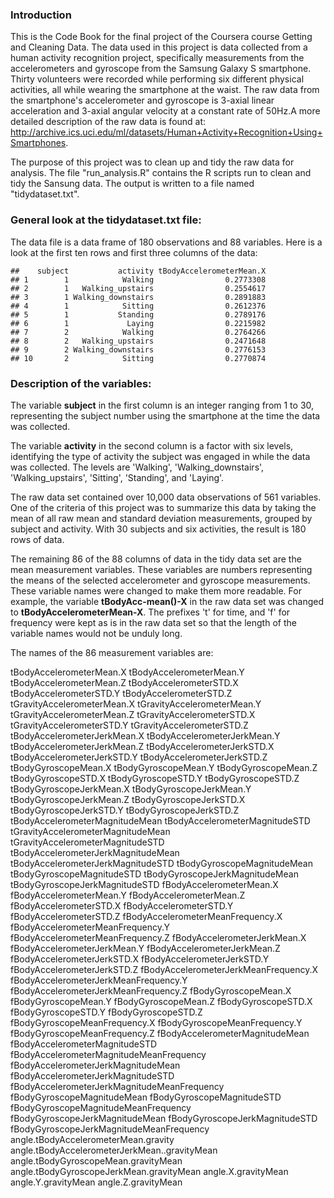 ### Introduction

This is the Code Book for the final project of the Coursera course Getting and Cleaning Data. The data used in this project is data collected from a human activity recognition project, specifically measurements from the accelerometers and gyroscope from the Samsung Galaxy S smartphone. Thirty volunteers were recorded while performing six different physical activities, all while wearing the smartphone at the waist. The raw data from the smartphone's accelerometer and gyroscope is 3-axial linear acceleration and 3-axial angular velocity at a constant rate of 50Hz.A more detailed description of the raw data is found at: <http://archive.ics.uci.edu/ml/datasets/Human+Activity+Recognition+Using+Smartphones>.

The purpose of this project was to clean up and tidy the raw data for analysis. The file "run\_analysis.R" contains the R scripts run to clean and tidy the Sansung data. The output is written to a file named "tidydataset.txt".

### General look at the tidydataset.txt file:

The data file is a data frame of 180 observations and 88 variables. Here is a look at the first ten rows and first three columns of the data:

    ##    subject           activity tBodyAccelerometerMean.X
    ## 1        1            Walking                0.2773308
    ## 2        1   Walking_upstairs                0.2554617
    ## 3        1 Walking_downstairs                0.2891883
    ## 4        1            Sitting                0.2612376
    ## 5        1           Standing                0.2789176
    ## 6        1             Laying                0.2215982
    ## 7        2            Walking                0.2764266
    ## 8        2   Walking_upstairs                0.2471648
    ## 9        2 Walking_downstairs                0.2776153
    ## 10       2            Sitting                0.2770874

### Description of the variables:

The variable **subject** in the first column is an integer ranging from 1 to 30, representing the subject number using the smartphone at the time the data was collected.

The variable **activity** in the second column is a factor with six levels, identifying the type of activity the subject was engaged in while the data was collected. The levels are 'Walking', 'Walking\_downstairs', 'Walking\_upstairs', 'Sitting', 'Standing', and 'Laying'.

The raw data set contained over 10,000 data observations of 561 variables. One of the criteria of this project was to summarize this data by taking the mean of all raw mean and standard deviation measurements, grouped by subject and activity. With 30 subjects and six activities, the result is 180 rows of data.

The remaining 86 of the 88 columns of data in the tidy data set are the mean measurement variables. These variables are numbers representing the means of the selected accelerometer and gyroscope measurements. These variable names were changed to make them more readable. For example, the variable **tBodyAcc-mean()-X** in the raw data set was changed to **tBodyAccelerometerMean-X**. The prefixes 't' for time, and 'f' for frequency were kept as is in the raw data set so that the length of the variable names would not be unduly long.

The names of the 86 measurement variables are:

tBodyAccelerometerMean.X
tBodyAccelerometerMean.Y
tBodyAccelerometerMean.Z
tBodyAccelerometerSTD.X
tBodyAccelerometerSTD.Y
tBodyAccelerometerSTD.Z
tGravityAccelerometerMean.X
tGravityAccelerometerMean.Y
tGravityAccelerometerMean.Z
tGravityAccelerometerSTD.X
tGravityAccelerometerSTD.Y
tGravityAccelerometerSTD.Z
tBodyAccelerometerJerkMean.X
tBodyAccelerometerJerkMean.Y
tBodyAccelerometerJerkMean.Z
tBodyAccelerometerJerkSTD.X
tBodyAccelerometerJerkSTD.Y
tBodyAccelerometerJerkSTD.Z
tBodyGyroscopeMean.X
tBodyGyroscopeMean.Y
tBodyGyroscopeMean.Z
tBodyGyroscopeSTD.X
tBodyGyroscopeSTD.Y
tBodyGyroscopeSTD.Z
tBodyGyroscopeJerkMean.X
tBodyGyroscopeJerkMean.Y
tBodyGyroscopeJerkMean.Z
tBodyGyroscopeJerkSTD.X
tBodyGyroscopeJerkSTD.Y
tBodyGyroscopeJerkSTD.Z
tBodyAccelerometerMagnitudeMean
tBodyAccelerometerMagnitudeSTD
tGravityAccelerometerMagnitudeMean
tGravityAccelerometerMagnitudeSTD
tBodyAccelerometerJerkMagnitudeMean
tBodyAccelerometerJerkMagnitudeSTD
tBodyGyroscopeMagnitudeMean
tBodyGyroscopeMagnitudeSTD
tBodyGyroscopeJerkMagnitudeMean
tBodyGyroscopeJerkMagnitudeSTD
fBodyAccelerometerMean.X
fBodyAccelerometerMean.Y
fBodyAccelerometerMean.Z
fBodyAccelerometerSTD.X
fBodyAccelerometerSTD.Y
fBodyAccelerometerSTD.Z
fBodyAccelerometerMeanFrequency.X
fBodyAccelerometerMeanFrequency.Y
fBodyAccelerometerMeanFrequency.Z
fBodyAccelerometerJerkMean.X
fBodyAccelerometerJerkMean.Y
fBodyAccelerometerJerkMean.Z
fBodyAccelerometerJerkSTD.X
fBodyAccelerometerJerkSTD.Y
fBodyAccelerometerJerkSTD.Z
fBodyAccelerometerJerkMeanFrequency.X
fBodyAccelerometerJerkMeanFrequency.Y
fBodyAccelerometerJerkMeanFrequency.Z
fBodyGyroscopeMean.X
fBodyGyroscopeMean.Y
fBodyGyroscopeMean.Z
fBodyGyroscopeSTD.X
fBodyGyroscopeSTD.Y
fBodyGyroscopeSTD.Z
fBodyGyroscopeMeanFrequency.X
fBodyGyroscopeMeanFrequency.Y
fBodyGyroscopeMeanFrequency.Z
fBodyAccelerometerMagnitudeMean
fBodyAccelerometerMagnitudeSTD
fBodyAccelerometerMagnitudeMeanFrequency
fBodyAccelerometerJerkMagnitudeMean
fBodyAccelerometerJerkMagnitudeSTD
fBodyAccelerometerJerkMagnitudeMeanFrequency
fBodyGyroscopeMagnitudeMean
fBodyGyroscopeMagnitudeSTD
fBodyGyroscopeMagnitudeMeanFrequency
fBodyGyroscopeJerkMagnitudeMean
fBodyGyroscopeJerkMagnitudeSTD
fBodyGyroscopeJerkMagnitudeMeanFrequency
angle.tBodyAccelerometerMean.gravity
angle.tBodyAccelerometerJerkMean..gravityMean
angle.tBodyGyroscopeMean.gravityMean
angle.tBodyGyroscopeJerkMean.gravityMean
angle.X.gravityMean
angle.Y.gravityMean
angle.Z.gravityMean
